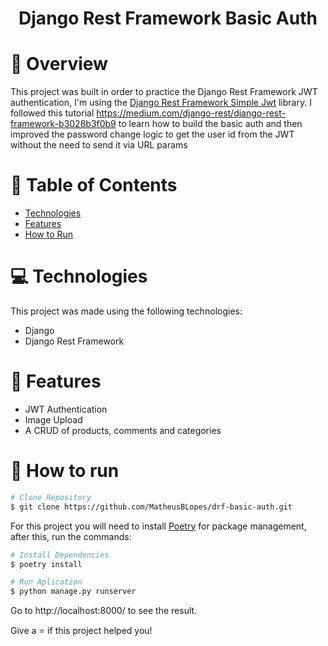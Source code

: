 
<h1>
  <p align="center">
   Django Rest Framework Basic Auth
  </p>
</h1>

# :book: Overview

This project was built in order to practice the Django Rest Framework JWT authentication, I'm using the [Django Rest Framework Simple Jwt](https://github.com/jazzband/djangorestframework-simplejwt) library. I followed this tutorial https://medium.com/django-rest/django-rest-framework-b3028b3f0b9 to learn how to build the basic auth and then improved the password change logic to get the user id from the JWT without the need to send it via URL params

# :pushpin: Table of Contents
     
* [Technologies](#computer-technologies)
* [Features](#rocket-features)
* [How to Run](#construction_worker-how-to-run)

# :computer: Technologies
This project was made using the following technologies:

* Django  
* Django Rest Framework    

# :rocket: Features

* JWT Authentication
* Image Upload
* A CRUD of products, comments and categories

# :construction_worker: How to run
```bash
# Clone Repository
$ git clone https://github.com/MatheusBLopes/drf-basic-auth.git
```

For this project you will need to install [Poetry](https://python-poetry.org/) for package management, after this, run the commands:

```bash
# Install Dependencies
$ poetry install

# Run Aplication
$ python manage.py runserver
```
Go to http://localhost:8000/ to see the result.


Give a ⭐️ if this project helped you!
